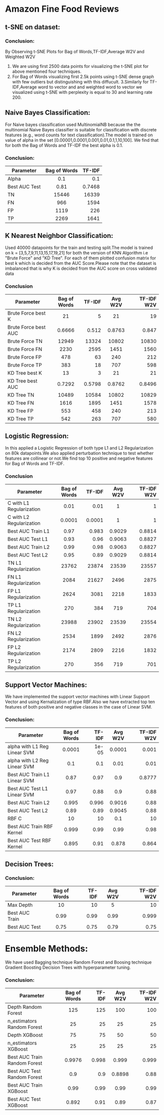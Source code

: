 # Amazon Fine Food Reviews

## t-SNE on dataset:
  ### Conclusion:
  By Observing t-SNE Plots for Bag of Words,TF-IDF,Average W2V and Weighted W2V

  1. We are using first 2500 data points for visualizing the t-SNE plot for above mentioned four techniques.
  2. For Bag of Words visualizing first 2.5k points using t-SNE dense graph with few outliers but distinguishing   with this    diffucult.
  3.Similarly for TF-IDF,Average word to vector and and weighted word to vector we visualized using t-SNE with perplexity is  equal to 30 and learning rate 200. 
  
## Naive Bayes Classification:

For Naive bayes classification used MultinomialNB because the the multinomial Naive Bayes classifier is suitable for classification with discrete features (e.g., word counts for text classification).The model is trained on value of alpha in the set [0.00001,0.0001,0.001,0.01,0.1,1,10,100]. We find that for both the Bag of Words and TF-IDF the best alpha is 0.1.

  ### Conclusion:
  | Parameter        | Bag of Words         |TF-IDF  |
| ------------- |:-------------:| -----:|
| Alpha     |  0.1  |   0.1 |
| Best AUC Test      | 0.81      |   0.7468 |
|       TN      |    15446     | 16339  |
|       FN      |     966      |  1594  |
|       FP      |     1119     |  226   |
|       TP      |     2269     |  1641  |


## K Nearest Neighbor Classification:

Used 40000 datapoints for the train and testing split.The model is trained on k = [3,5,7,9,11,13,15,17,19,21] for both the version of KNN Algorithm i.e "Brute Force" and "KD Tree". For each of them plotted confusion matrix for best k which is decided from the AUC Score.Please note that the dataset is imbalanced that is why K is decided from the AUC score on cross validated data

  ### Conclusion


  | Parameter        | Bag of Words         |TF-IDF  | Avg W2V | TF-IDF W2V|
| ------------- |:-------------:| -----:|:-------------:| -----:|
|  Brute Force best K  |      21      |   5    |    21   |   19   |
| Brute Force best AUC |    0.6666    | 0.512  |  0.8763 | 0.847  |
|    Brute Force TN    |    12949     | 13324  |  10802  | 10830  |
|    Brute Force FN    |     2230     |  2595  |   1451  |  1560  |
|    Brute Force FP    |     478      |   63   |   240   |  212   |
|    Brute Force TP    |     383      |   18   |   707   |  598   |
|    KD Tree best K    |      13      |   3    |    21   |   21   |
|   KD Tree best AUC   |    0.7292    | 0.5798 |  0.8762 | 0.8496 |
|      KD Tree TN      |    10489     | 10584  |  10802  | 10829  |
|      KD Tree FN      |     1616     |  1895  |   1451  |  1578  |
|      KD Tree FP      |     553      |  458   |   240   |  213   |
|      KD Tree TP      |     542      |  263   |   707   |  580   |


## Logistic Regression:

In this applied a Logistic Regression of both type L1 and L2 Regularization on 80k datapoints.We also applied perturbation technique to test whether features are collinear or not.We find top 10 positive and negative features for Bag of Words and TF-IDF.

### Conclusion

  | Parameter        | Bag of Words         |TF-IDF  | Avg W2V | TF-IDF W2V|
| ------------- |:-------------:| -----:|:-------------:| -----:|
| C with L1 Regularization |     0.01     |  0.01  |    1    |     1      |
| C with L2 Regularization |    0.0001    | 0.0001 |    1    |     1      |
|    Best AUC Train L1     |     0.97     | 0.983  |  0.9029 |   0.8814   |
|     Best AUC Test L1     |     0.93     |  0.96  |  0.9063 |   0.8827   |
|    Best AUC Train L2     |     0.99     |  0.98  |  0.9063 |   0.8827   |
|     Best AUC Test L2     |     0.95     |  0.89  |  0.9029 |   0.8814   |
|   TN L1 Regularization   |    23762     | 23874  |  23539  |   23557    |
|   FN L1 Regularization   |     2084     | 21627  |   2496  |    2875    |
|   FP L1 Regularization   |     2624     |  3081  |   2218  |    1833    |
|   TP L1 Regularization   |     270      |  384   |   719   |    704     |
|   TN L2 Regularization   |    23988     | 23902  |  23539  |   23554    |
|   FN L2 Regularization   |     2534     |  1899  |   2492  |    2876    |
|   FP L2 Regularization   |     2174     |  2809  |   2216  |    1832    |
|   TP L2 Regularization   |     270      |  356   |   719   |    701     |


## Support Vector Machines:

We have implemented the support vector machines with Linear Support Vector and using Kernalization of type RBF.Also we have extracted top ten features of both positive and negative classes in the case of Linear SVM.     

### Conclusion:

  | Parameter        | Bag of Words         |TF-IDF  | Avg W2V | TF-IDF W2V|
| ------------- |:-------------:| -----:|:-------------:| -----:|
| alpha with L1 Reg Linear SVM |    0.0001    | 1e-05  |  0.0001 |   0.001    |
| alpha with L2 Reg Linear SVM |     0.1      |  0.1   |   0.01  |    0.01    |
| Best AUC Train L1 Linear SVM |     0.87     |  0.97  |   0.9   |   0.8777   |
| Best AUC Test L1 Linear SVM  |     0.97     |  0.88  |   0.9   |    0.88    |
|      Best AUC Train L2       |    0.995     | 0.996  |  0.9016 |    0.88    |
|       Best AUC Test L2       |     0.89     |  0.89  |  0.9045 |    0.88    |
|            RBF C             |      10      |   10   |   0.1   |     10     |
|  Best AUC Train RBF Kernel   |    0.999     |  0.99  |   0.99  |    0.98    |
|   Best AUC Test RBF Kernel   |    0.895     |  0.91  |  0.878  |   0.864    |

## Decision Trees:

### Conclusion:

  | Parameter        | Bag of Words         |TF-IDF  | Avg W2V | TF-IDF W2V|
| ------------- |:-------------:| -----:|:-------------:| -----:|
|    Max Depth    |      10      |   10   |    5    |     10     |
| Best AUC Train  |     0.99     |  0.99  |   0.99  |   0.999    |
|  Best AUC Test  |     0.75     |  0.75  |   0.79  |    0.75    |

# Ensemble Methods:

We have used Bagging technique Random Forest and Boosing technique Gradient Boosting Decision Trees with hyperparameter tuning.

### Conclusion:

| Parameter        | Bag of Words         |TF-IDF  | Avg W2V | TF-IDF W2V|
| ------------- |:-------------:| -----:|:-------------:| -----:|
|     Depth Random Forest      |     125      |  125   |   100   |    100     |
|  n_estimators Random Forest  |      25      |   25   |    25   |     25     |
|        Depth XGBoost         |      75      |   75   |    50   |     50     |
|     n_estimators XGBoost     |      25      |   25   |    25   |     25     |
| Best AUC Train Random Forest |    0.9976    | 0.998  |  0.999  |   0.999    |
| Best AUC Test Random Forest  |     0.9      |  0.9   |  0.8898 |    0.88    |
|    Best AUC Train XGBoost    |     0.99     |  0.99  |   0.99  |    0.99    |
|    Best AUC Test XGBoost     |    0.892     |  0.91  |   0.89  |    0.87    |
